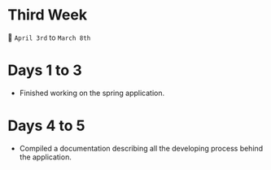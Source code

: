 # Third Week

📆 `April 3rd` to `March 8th`

# Days 1 to 3

+ Finished working on the spring application.

# Days 4 to 5

+ Compiled a documentation describing all the developing process behind the application.
